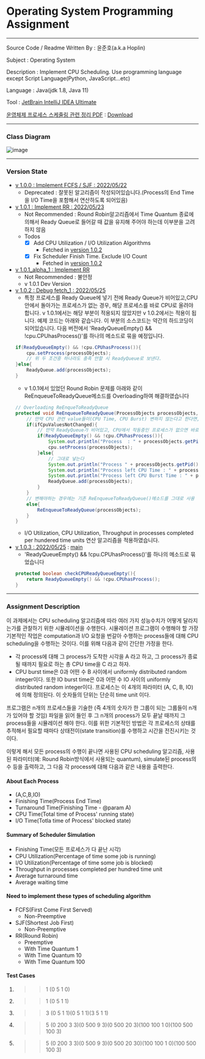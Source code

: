 # Operating System Programming Assignment
***
Source Code / Readme Written By : 윤준호(a.k.a Hoplin)

Subject : Operating System

Description : Implement CPU Scheduling. Use programming language except Script Language(Python, JavaScript...etc)<br>

Language : Java(jdk 1.8, Java 11)

Tool : [JetBrain IntelliJ IDEA Ultimate](https://www.jetbrains.com/ko-kr/idea/download/#section=mac)

[운영체제 프로세스 스케줄링 관련 정리 PDF](https://github.com/J-hoplin1/OS_Implement_CPU_Scheduler/blob/main/Cpu%20Scheduler.pdf) : [Download](https://github.com/J-hoplin1/OS_Implement_CPU_Scheduler/raw/main/Cpu%20Scheduler.pdf)
***
### Class Diagram
![image](https://user-images.githubusercontent.com/45956041/170363813-d3e10146-415b-460a-b4d8-81e27951ff86.png)

***
### Version State

- [v 1.0.0 : Implement FCFS / SJF : 2022/05/22](https://github.com/J-hoplin1/OS_Implement_CPU_Scheduler/tree/Implement_FCFS_SJF)
    - Deprecated : 잘못된 알고리즘이 작성되어있습니다.(Process의 End Time을 I/O Time을 포함해서 연산하도록 되어있음)
- [v 1.0.1 : Implement RR : 2022/05/23](https://github.com/J-hoplin1/OS_Implement_CPU_Scheduler/tree/Implement_Round_Robin)
    - Not Recommended : Round Robin알고리즘에서 Time Quantum 종료에 의해서 Ready Queue로 들어갈 때 값을 유지해 주어야 하는데 이부분을 고려하지 않음
    - Todos
        - [x] Add CPU Utilization / I/O Utilization Algorithms
            - Fetched in [version 1.0.2](https://github.com/J-hoplin1/OS_Implement_CPU_Scheduler/tree/v-1.0.2)
        - [x] Fix Scheduler Finish Time. Exclude I/O Count
            - Fetched in [version 1.0.2](https://github.com/J-hoplin1/OS_Implement_CPU_Scheduler/tree/v-1.0.2)
- [v 1.0.1_alpha_1 : Implement RR](https://github.com/J-hoplin1/OS_Implement_CPU_Scheduler/tree/v-1.0.1_alpha_1)
    - Not Recommended : 불안정
    - v 1.0.1 Dev Version
- [v 1.0.2 : Debug fetch_1 : 2022/05/25](https://github.com/J-hoplin1/OS_Implement_CPU_Scheduler/tree/v-1.0.2)
    - 특정 프로세스를 Ready Queue에 넣기 전에 Ready Queue가 비어있고,CPU안에서 돌아가는 프로세스가 없는 경우, 해당 프로세스를 바로 CPU로 올려야 합니다. v 1.0.1에서는 해당 부분이 적용되지 않았지만 v 1.0.2에서는 적용이 됩니다. 예제 코드는 아래와 같습니다. 이 부분의 소스코드는 약간의 하드코딩이 되어있습니다. 다음 버전에서 'ReadyQueueEmpty() && !cpu.CPUhasProcess()'를 하나의 메소드로 묶을 예정입니다.
    ```java
    if(ReadyQueueEmpty() && !cpu.CPUhasProcess()){
        cpu.setProcess(processObjects);
        // 위 두 조건중 하나라도 충족 안할 시 ReadyQueue로 보낸다.
    }else{
        ReadyQueue.add(processObjects);
    }
    ```
    - v 1.0.1에서 있었던 Round Robin 문제를 아래와 같이 ReEnqueueToReadyQueue메소드를 Overloading하여 해결하였습니다
    ```java
    // Overloading ReEnqueToReadyQueue
    protected void ReEnqueueToReadyQueue(ProcessObjects processObjects,boolean ifCpuValuesNotChanged){
        // 만약 CPU 관련 value들이(CPU Time, CPU Burst) 변하지 않는다고 한다면,
        if(ifCpuValuesNotChanged){
            // 만약 ReadyQueue가 비어있고, CPU에서 작동중인 프로세스가 없으면 바로 CPU에 넣어준다.
            if(ReadyQueueEmpty() && !cpu.CPUhasProcess()){
                System.out.println("Process  : " + processObjects.getPid() + " re-set to Running State. Ready Queue & CPU Running Process is empty");
                cpu.setProcess(processObjects);
            }else{
                // 그대로 넣는다
                System.out.println("Process " + processObjects.getPid() + " go back to ReadyQueue Directly.");
                System.out.println("Process left CPU Time : " + processObjects.getRemaining_cpu_time());
                System.out.println("Process left CPU Burst Time : " + processObjects.getRemaining_cpu_burst());
                ReadyQueue.add(processObjects);
            }
        }
        // 변해야하는 경우에는 기존 ReEnqueueToReadyQueue()메소드를 그대로 사용
        else{
            ReEnqueueToReadyQueue(processObjects);
        }
    }
    ```
    - I/O Utilization, CPU Utilization, Throughput in processes completed per hundered time units 연산 알고리즘을 적용하였습니다.
- [v 1.0.3 : 2022/05/25](https://github.com/J-hoplin1/OS_Implement_CPU_Scheduler/tree/v_1.0.3) : [main](https://github.com/J-hoplin1/OS_Implement_CPU_Scheduler)
    - 'ReadyQueueEmpty() && !cpu.CPUhasProcess()'를 하나의 메소드로 묶었습니다
    ```java
    protected boolean checkCPUReadyQueueEmpty(){
        return ReadyQueueEmpty() && !cpu.CPUhasProcess();
    }
    ```
***
### Assignment Description
이 과제에서는 CPU scheduling 알고리즘에 따라 여러 가지 성능수치가 어떻게 달라지는가를 관찰하기 위한 시뮬레이션을 수행한다. 시뮬레이션 프로그램이 수행해야 할 가장 기본적인 작업은 computation과 I/O 요청을 번갈아 수행하는 process들에 대해 CPU scheduling을 수행하는 것이다. 이를 위해 다음과 같이 간단한 가정을 한다. 

- 각 process에 대해 그 process가 도착한 시각을 A 라고 하고, 그 process가 종료될 때까지  필요로 하는 총 CPU time을 C 라고 하자. 
- CPU burst time은 0과 어떤 수 B 사이에서 uniformly distributed random integer이다. 또한 IO burst time은 0과 어떤 수 IO 사이의 uniformly distributed random integer이다.
프로세스는 이 4개의 파라미터 (A, C, B, IO) 에 의해 정의된다. 이 숫자들의 단위는 단순히 time unit 이다.

프로그램은 n개의 프로세스들을 기술한 (즉 4개의 숫자가 한 그룹이  되는 그룹들이 n개가 있어야 할 것임) 파일을 읽어 들인 후 그 n개의 process가 모두 끝날 때까지 그 process들을 시뮬레이션 해야 한다. 이를 위한 기본적인 방법은 각 프로세스의 상태를 추적해서 필요할 때마다 상태전이(state transition)를 수행하고 시간을 전진시키는 것이다. 

이렇게 해서 모든 process의 수행이 끝나면 사용된 CPU scheduling 알고리즘, 사용된 파라미터(예: Round Robin방식에서 사용되는 quantum), simulate된 process의 수 등을 출력하고, 그 다음 각 process에 대해 다음과 같은 내용을 출력한다.

#### About Each Process

- (A,C,B,IO)
- Finishing Time(Process End Time)
- Turnaround Time(Finishing Time - @param A)
- CPU Time(Total time of Process' running state)
- I/O Time(Totla time of Process' blocked state)

#### Summary of Scheduler Simulation

- Finishing Time(모든 프로세스가 다 끝난 시각)
- CPU Utilization(Percentage of time some job is running)
- I/O Utilization(Percentage of time some job is blocked)
- Throughput in processes completed per hundred time unit
- Average turnaround time
- Average waiting time

#### Need to implement these types of scheduling algorithm

- FCFS(First Come First Served)
    - Non-Preemptive
- SJF(Shortest Job First)
    - Non-Preemptive
- RR(Round Robin)
    - Preemptive
    - With Time Quantum 1
    - With Time Quantum 10
    - With Time Quantum 100

#### Test Cases

1. >> 1 (0 5 1 0)
2. >> 1 (0 5 1 1)
3. >> 3 (0 5 1 1)(0 5 1 1)(3 5 1 1)
4. >> 5 (0 200 3 3)(0 500 9 3)(0 500 20 3)(100 100 1 0)(100 500 100 3)
5. >> 5 (0 200 3 3)(0 500 9 3)(0 500 20 30)(100 100 1 0)(100 500 100 3)
